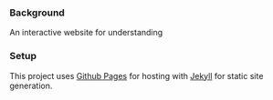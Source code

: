 ### Background

An interactive website for understanding

### Setup

This project uses [Github Pages](https://pages.github.com) for hosting with [Jekyll](https://jekyllrb.com) for static site generation.
